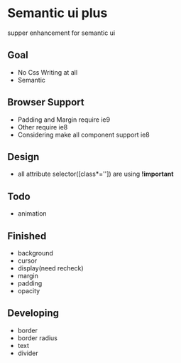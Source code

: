 # Semantic ui plus
supper enhancement for semantic ui

## Goal
- No Css Writing at all
- Semantic

## Browser Support
- Padding and Margin require ie9
- Other require ie8
- Considering make all component support ie8

## Design
- all attribute selector([class*='']) are using **!important**

## Todo
- animation

## Finished
- background
- cursor
- display(need recheck)
- margin
- padding
- opacity

## Developing
- border
- border radius
- text
- divider